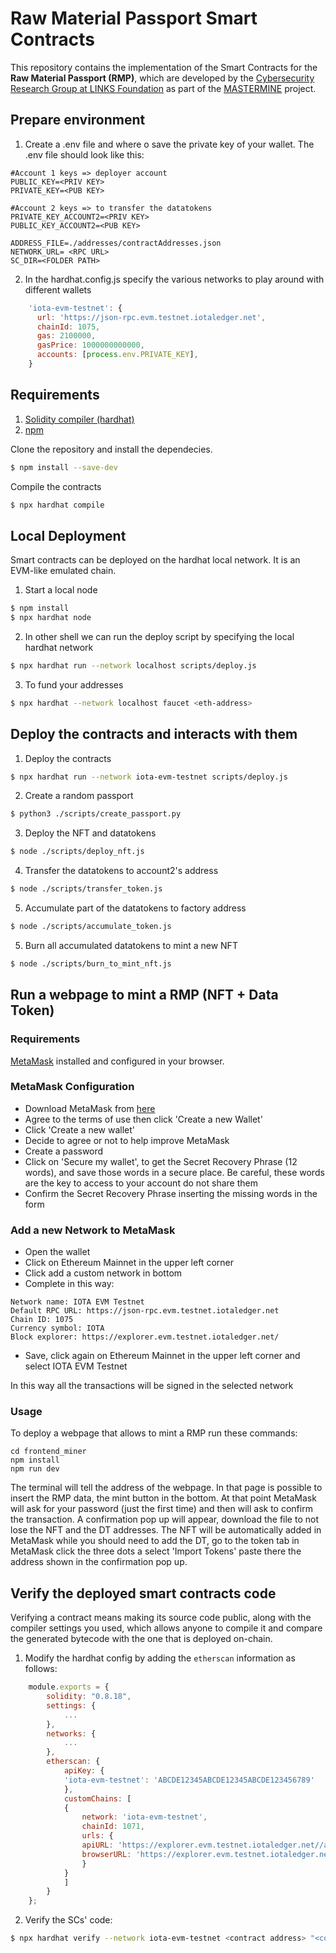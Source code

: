 # Raw Material Passport Smart Contracts 

This repository contains the implementation of the Smart Contracts for the **Raw Material Passport (RMP)**, 
which are developed by the [Cybersecurity Research Group at LINKS Foundation](https://cybersecurity-links.github.io/) 
as part of the [MASTERMINE](https://www.mastermine-project.eu/) project.

## Prepare environment

1. Create a .env file and where o save the private key of your wallet.
   The .env file should look like this:

```
#Account 1 keys => deployer account
PUBLIC_KEY=<PRIV KEY>
PRIVATE_KEY=<PUB KEY>

#Account 2 keys => to transfer the datatokens
PRIVATE_KEY_ACCOUNT2=<PRIV KEY>
PUBLIC_KEY_ACCOUNT2=<PUB KEY>

ADDRESS_FILE=./addresses/contractAddresses.json
NETWORK_URL= <RPC URL>
SC_DIR=<FOLDER PATH>
```

2. In the hardhat.config.js specify the various networks to play around with different wallets

```js
    'iota-evm-testnet': {
      url: 'https://json-rpc.evm.testnet.iotaledger.net',
      chainId: 1075,
      gas: 2100000, 
      gasPrice: 1000000000000,
      accounts: [process.env.PRIVATE_KEY],
    }
```

## Requirements

1. [Solidity compiler (hardhat)](https://hardhat.org/)
2. [npm](https://docs.npmjs.com/downloading-and-installing-node-js-and-npm)

Clone the repository and install the dependecies.

```sh
$ npm install --save-dev
```

Compile the contracts

```sh
$ npx hardhat compile
```

## Local Deployment

Smart contracts can be deployed on the hardhat local network. It is an EVM-like emulated chain.

1. Start a local node

```sh
$ npm install
$ npx hardhat node
```

2. In other shell we can run the deploy script by specifying the local hardhat network

```sh
$ npx hardhat run --network localhost scripts/deploy.js
```

3. To fund your addresses

```sh
$ npx hardhat --network localhost faucet <eth-address>
```

## Deploy the contracts and interacts with them

1. Deploy the contracts

```sh
$ npx hardhat run --network iota-evm-testnet scripts/deploy.js
```

2. Create a random passport

```sh
$ python3 ./scripts/create_passport.py
```

3. Deploy the NFT and datatokens

```sh
$ node ./scripts/deploy_nft.js
```

4. Transfer the datatokens to account2's address

```sh
$ node ./scripts/transfer_token.js
```

5. Accumulate part of the datatokens to factory address

```sh
$ node ./scripts/accumulate_token.js
```

5. Burn all accumulated datatokens to mint a new NFT

```sh
$ node ./scripts/burn_to_mint_nft.js
```

## Run a webpage to mint a RMP (NFT + Data Token)

### Requirements

[MetaMask](https://MetaMask.io/download) installed and configured in your browser.

### MetaMask Configuration

- Download MetaMask from [here](https://MetaMask.io/download)
- Agree to the terms of use then click 'Create a new Wallet'
- Click 'Create a new wallet'
- Decide to agree or not to help improve MetaMask
- Create a password
- Click on 'Secure my wallet', to get the Secret Recovery Phrase (12 words), and save those words in a secure place. Be
  careful, these words are the key to access to your account do not share them
- Confirm the Secret Recovery Phrase inserting the missing words in the form

### Add a new Network to MetaMask

- Open the wallet
- Click on Ethereum Mainnet in the upper left corner
- Click add a custom network in bottom
- Complete in this way:

```
Network name: IOTA EVM Testnet
Default RPC URL: https://json-rpc.evm.testnet.iotaledger.net
Chain ID: 1075
Currency symbol: IOTA
Block explorer: https://explorer.evm.testnet.iotaledger.net/
```

- Save, click again on Ethereum Mainnet in the upper left corner and select IOTA EVM Testnet

In this way all the transactions will be signed in the selected network

### Usage

To deploy a webpage that allows to mint a RMP run these commands:

```shell
cd frontend_miner
npm install 
npm run dev
```

The terminal will tell the address of the webpage.
In that page is possible to insert the RMP data, the mint button in the bottom.
At that point MetaMask will ask for your password (just the first time) and then will ask to confirm the transaction.
A confirmation pop up will appear, download the file to not lose the NFT and the DT addresses.
The NFT will be automatically added in MetaMask while you should need to add the DT,
go to the token tab in MetaMask click the three dots a select 'Import Tokens' paste there the address shown in the
confirmation pop up.

## Verify the deployed smart contracts code

Verifying a contract means making its source code public, along with the compiler settings you used, which
allows anyone to compile it and compare the generated bytecode with the one that is deployed on-chain.

1. Modify the hardhat config by adding the `etherscan` information as follows:

```js
    module.exports = {
        solidity: "0.8.18",
        settings: {
            ...
        },
        networks: {
            ...
        },
        etherscan: {
            apiKey: {
            'iota-evm-testnet': 'ABCDE12345ABCDE12345ABCDE123456789' 
            },
            customChains: [
            {
                network: 'iota-evm-testnet',
                chainId: 1071,
                urls: {
                apiURL: 'https://explorer.evm.testnet.iotaledger.net//api',
                browserURL: 'https://explorer.evm.testnet.iotaledger.net//'
                }
            }
            ]
        }
    };
```

2. Verify the SCs' code:

```sh
$ npx hardhat verify --network iota-evm-testnet <contract address> "<contract constructor Arg1>" "<contract constructor Arg2>"
```
